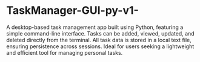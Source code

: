 # TaskManager-GUI-py-v1-
A desktop-based task management app built using Python, featuring a simple command-line interface. Tasks can be added, viewed, updated, and deleted directly from the terminal. All task data is stored in a local text file, ensuring persistence across sessions. Ideal for users seeking a lightweight and efficient tool for managing personal tasks.
